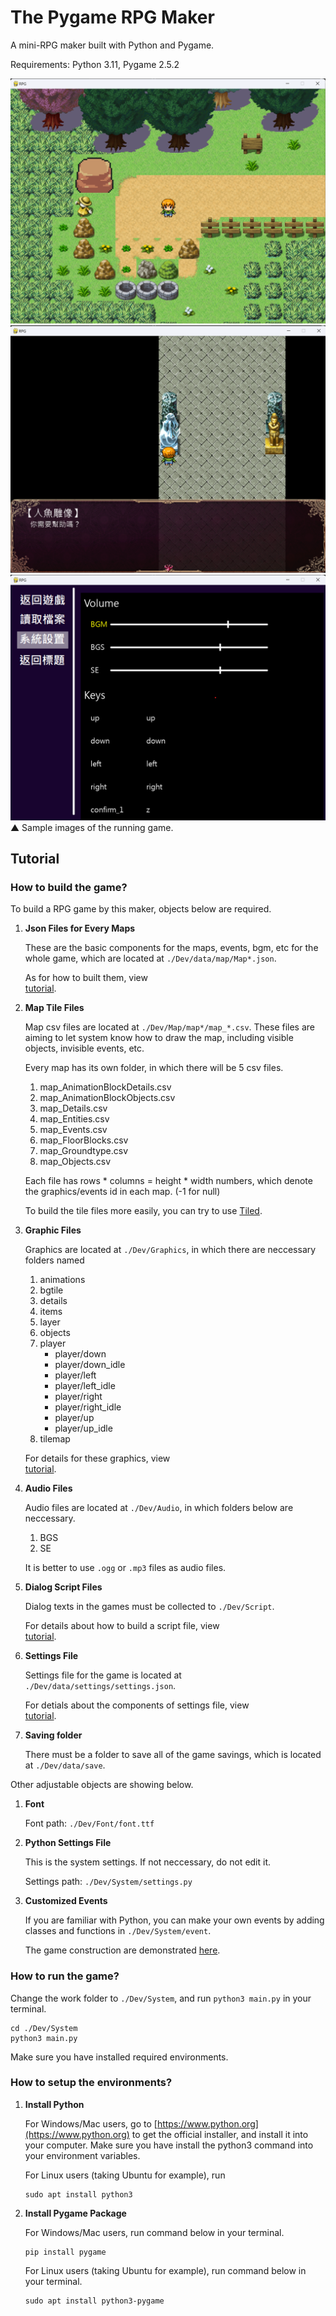 # The Pygame RPG Maker

A mini-RPG maker built with Python and Pygame.

Requirements: Python 3.11, Pygame 2.5.2

![image](./img/display1.png)
![image](./img/display2.png)
![image](./img/display3.png)
▲ Sample images of the running game. 

## Tutorial

### How to build the game?

To build a RPG game by this maker, objects below are required.

1. **Json Files for Every Maps** 

    These are the basic components for the maps, events, bgm, etc for the whole game, which are located at `./Dev/data/map/Map*.json`. 

    As for how to built them, view \
    [tutorial](./Tutorial/map-data.md).

2. **Map Tile Files** 

    Map csv files are located at `./Dev/Map/map*/map_*.csv`. These files are aiming to let system know how to draw the map, including visible objects, invisible events, etc.

    Every map has its own folder, in which there will be 5 csv files. 

    1. map_AnimationBlockDetails.csv
    2. map_AnimationBlockObjects.csv
    3. map_Details.csv
    4. map_Entities.csv
    5. map_Events.csv
    6. map_FloorBlocks.csv
    7. map_Groundtype.csv
    8. map_Objects.csv
    
    Each file has rows * columns = height * width numbers, which denote the graphics/events id in each map. (-1 for null)

    To build the tile files more easily, you can try to use [Tiled](https://www.mapeditor.org/).

3. **Graphic Files** 

    Graphics are located at `./Dev/Graphics`, in which there are neccessary folders named 
    
    1. animations
    2. bgtile
    3. details
    4. items
    5. layer
    6. objects
    7. player
        - player/down
        - player/down_idle
        - player/left
        - player/left_idle
        - player/right
        - player/right_idle
        - player/up
        - player/up_idle
    8. tilemap

    For details for these graphics, view \
    [tutorial](./Tutorial/graphics.md).

4. **Audio Files** 

    Audio files are located at `./Dev/Audio`, in which folders below are neccessary.
    
    1. BGS
    2. SE

    It is better to use `.ogg` or `.mp3` files as audio files.

5. **Dialog Script Files** 

    Dialog texts in the games must be collected to `./Dev/Script`.
    
    For details about how to build a script file, view \
    [tutorial](./Tutorial/script.md).

6. **Settings File** 

    Settings file for the game is located at `./Dev/data/settings/settings.json`.

    For detials about the components of settings file, view \
    [tutorial](./Tutorial/settings.md).

7. **Saving folder**

    There must be a folder to save all of the game savings, which is located at `./Dev/data/save`.

Other adjustable objects are showing below.

1. **Font**

    Font path: `./Dev/Font/font.ttf`

2. **Python Settings File**

    This is the system settings. If not neccessary, do not edit it.

    Settings path: `./Dev/System/settings.py`

3. **Customized Events**

    If you are familiar with Python, you can make your own events by adding classes and functions in `./Dev/System/event`.

    The game construction are demonstrated [here](./Tutorial/construction.md).

### How to run the game?

Change the work folder to `./Dev/System`, and run `python3 main.py` in your terminal.
```shell
cd ./Dev/System
python3 main.py
```
Make sure you have installed required environments.

### How to setup the environments?
1. **Install Python** 

    For Windows/Mac users, go to [https://www.python.org](https://www.python.org) to get the official installer, and install it into your computer. Make sure you have install the python3 command into your environment variables. 

    For Linux users (taking Ubuntu for example), run
    ```shell
    sudo apt install python3
    ```

2. **Install Pygame Package** 

    For Windows/Mac users, run command below in your terminal.
    ```shell
    pip install pygame
    ```

    For Linux users (taking Ubuntu for example), run command below in your terminal.
    ```shell
    sudo apt install python3-pygame
    ```